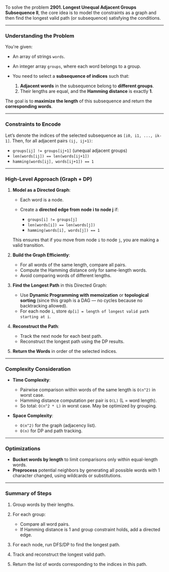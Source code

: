 To solve the problem **2901. Longest Unequal Adjacent Groups Subsequence II**, the core idea is to model the constraints as a graph and then find the longest valid path (or subsequence) satisfying the conditions.

---

### **Understanding the Problem**

You're given:

* An array of strings `words`.
* An integer array `groups`, where each word belongs to a group.
* You need to select a **subsequence of indices** such that:

  1. **Adjacent words** in the subsequence belong to **different groups**.
  2. Their lengths are equal, and the **Hamming distance** is exactly **1**.

The goal is to **maximize the length** of this subsequence and return the **corresponding words**.

---

### **Constraints to Encode**

Let’s denote the indices of the selected subsequence as `[i0, i1, ..., ik-1]`. Then, for all adjacent pairs `(ij, ij+1)`:

* `groups[ij] != groups[ij+1]` (unequal adjacent groups)
* `len(words[ij]) == len(words[ij+1])`
* `hamming(words[ij], words[ij+1]) == 1`

---

### **High-Level Approach (Graph + DP)**

1. **Model as a Directed Graph**:

   * Each word is a node.
   * Create a **directed edge from node i to node j** if:

     * `groups[i] != groups[j]`
     * `len(words[i]) == len(words[j])`
     * `hamming(words[i], words[j]) == 1`

   This ensures that if you move from node `i` to node `j`, you are making a valid transition.

2. **Build the Graph Efficiently**:

   * For all words of the same length, compare all pairs.
   * Compute the Hamming distance only for same-length words.
   * Avoid comparing words of different lengths.

3. **Find the Longest Path** in this Directed Graph:

   * Use **Dynamic Programming with memoization** or **topological sorting** (since this graph is a DAG — no cycles because no backtracking allowed).
   * For each node `i`, store `dp[i] = length of longest valid path starting at i`.

4. **Reconstruct the Path**:

   * Track the next node for each best path.
   * Reconstruct the longest path using the DP results.

5. **Return the Words** in order of the selected indices.

---

### **Complexity Consideration**

* **Time Complexity**:

  * Pairwise comparison within words of the same length is `O(n^2)` in worst case.
  * Hamming distance computation per pair is `O(L)` (L = word length).
  * So total: `O(n^2 * L)` in worst case. May be optimized by grouping.

* **Space Complexity**:

  * `O(n^2)` for the graph (adjacency list).
  * `O(n)` for DP and path tracking.

---

### **Optimizations**

* **Bucket words by length** to limit comparisons only within equal-length words.
* **Preprocess** potential neighbors by generating all possible words with 1 character changed, using wildcards or substitutions.

---

### **Summary of Steps**

1. Group words by their lengths.
2. For each group:

   * Compare all word pairs.
   * If Hamming distance is 1 and group constraint holds, add a directed edge.
3. For each node, run DFS/DP to find the longest path.
4. Track and reconstruct the longest valid path.
5. Return the list of words corresponding to the indices in this path.
